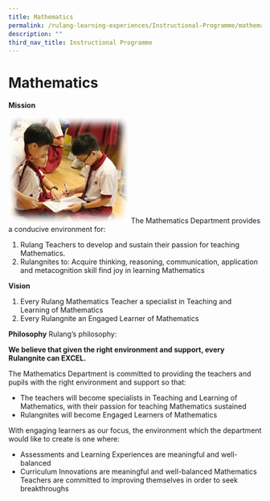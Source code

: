 ```yaml
---
title: Mathematics
permalink: /rulang-learning-experiences/Instructional-Programme/mathematics
description: ""
third_nav_title: Instructional Programme
---
```

# Mathematics
**Mission**

![](/images/Maths.png)
The Mathematics Department provides a conducive environment for:
1. Rulang Teachers to develop and sustain their passion for teaching Mathematics.
2. Rulangnites to:
Acquire thinking, reasoning, communication, application and metacognition skill
find joy in learning Mathematics

**Vision**
1. Every Rulang Mathematics Teacher a specialist in Teaching and Learning of Mathematics
2. Every Rulangnite an Engaged Learner of Mathematics

**Philosophy**
Rulang’s philosophy:

**We believe that given the right environment and support, every Rulangnite can EXCEL.**

The Mathematics Department is committed to providing the teachers and pupils with the right environment and support so that:
* The teachers will become specialists in Teaching and Learning of Mathematics, with their passion for teaching Mathematics sustained 
* Rulangnites will become Engaged Learners of Mathematics


With engaging learners as our focus, the environment which the department would like to create is one where:
* Assessments and Learning Experiences are meaningful and well-balanced 
* Curriculum Innovations are meaningful and well-balanced 
Mathematics Teachers are committed to improving themselves in order to seek breakthroughs